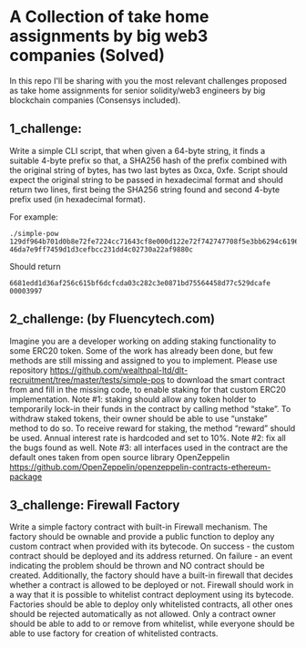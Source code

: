 # A Collection of take home assignments by big web3 companies (Solved)

In this repo I'll be sharing with you the most relevant challenges proposed as take home assignments for senior solidity/web3 engineers  by  big blockchain companies (Consensys included).


## 1_challenge: 

Write a simple CLI script, that when given a 64-byte string, it finds a suitable 4-byte prefix so that, a
SHA256 hash of the prefix combined with the original string of bytes, has two last bytes as 0xca, 0xfe.
Script should expect the original string to be passed in hexadecimal format and should return two lines,
first being the SHA256 string found and second 4-byte prefix used (in hexadecimal format).

For example:
````
./simple-pow
129df964b701d0b8e72fe7224cc71643cf8e000d122e72f742747708f5e3bb6294c619604e52dcd8f54
46da7e9ff7459d1d3cefbcc231dd4c02730a22af9880c
````
Should return
````
6681edd1d36af256c615bf6dcfcda03c282c3e0871bd75564458d77c529dcafe
00003997
````

## 2_challenge: (by Fluencytech.com)

Imagine you are a developer working on adding staking functionality to some ERC20 token. Some of
the work has already been done, but few methods are still missing and assigned to you to implement.
Please use repository https://github.com/wealthpal-ltd/dlt-recruitment/tree/master/tests/simple-pos
to download the smart contract from and fill in the missing code, to enable staking for that custom
ERC20 implementation.
Note #1: staking should allow any token holder to temporarily lock-in their funds in the contract by
calling method “stake”. To withdraw staked tokens, their owner should be able to use “unstake” method
to do so. To receive reward for staking, the method “reward” should be used. Annual interest rate is
hardcoded and set to 10%.
Note #2: fix all the bugs found as well.
Note #3: all interfaces used in the contract are the default ones taken from open source library
OpenZeppelin https://github.com/OpenZeppelin/openzeppelin-contracts-ethereum-package

## 3_challenge: Firewall Factory

Write a simple factory contract with built-in Firewall mechanism.
The factory should be ownable and provide a public function to deploy any custom contract when
provided with its bytecode.
On success - the custom contract should be deployed and its address returned.
On failure - an event indicating the problem should be thrown and NO contract should be created.
Additionally, the factory should have a built-in firewall that decides whether a contract is allowed to be
deployed or not. Firewall should work in a way that it is possible to whitelist contract deployment using
its bytecode. Factories should be able to deploy only whitelisted contracts, all other ones should be
rejected automatically as not allowed. Only a contract owner should be able to add to or remove from
whitelist, while everyone should be able to use factory for creation of whitelisted contracts.
